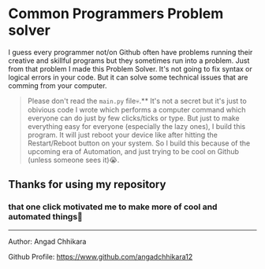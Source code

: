 # Common Programmers Problem solver

I guess every programmer not/on Github often have problems running their creative and skillful programs but they sometimes run into a problem. Just from that problem I made this Problem Solver. It's not going to fix syntax or logical errors in your code. But it can solve some technical issues that are comming from your computer.
> Please don't read the `main.py` file💀.**
> It's not a secret but it's just to obivious code I wrote which performs a computer command which everyone can do just by few clicks/ticks or type.
But just to make everything easy for everyone (especially the lazy ones), I build this program. It will just reboot your device like after hitting the Restart/Reboot button on your system. So I build this because of the upcoming era of Automation, and just trying to be cool on Github (unless someone sees it)😭.

## Thanks for using my repository
### that one click motivated me to make more of cool and automated things🥹
***

Author: Angad Chhikara


Github Profile: https://www.github.com/angadchhikara12
